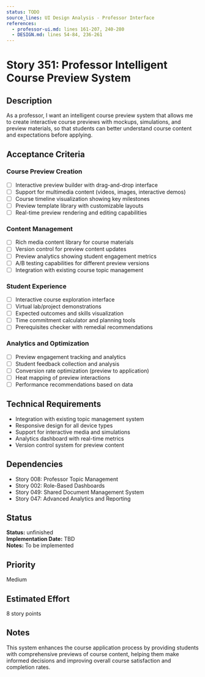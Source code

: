 ```yaml
---
status: TODO
source_lines: UI Design Analysis - Professor Interface
references:
  - professor-ui.md: lines 161-207, 240-280
  - DESIGN.md: lines 54-84, 236-261
---
```


# Story 351: Professor Intelligent Course Preview System

## Description
As a professor, I want an intelligent course preview system that allows me to create interactive course previews with mockups, simulations, and preview materials, so that students can better understand course content and expectations before applying.

## Acceptance Criteria

### Course Preview Creation
- [ ] Interactive preview builder with drag-and-drop interface
- [ ] Support for multimedia content (videos, images, interactive demos)
- [ ] Course timeline visualization showing key milestones
- [ ] Preview template library with customizable layouts
- [ ] Real-time preview rendering and editing capabilities

### Content Management
- [ ] Rich media content library for course materials
- [ ] Version control for preview content updates
- [ ] Preview analytics showing student engagement metrics
- [ ] A/B testing capabilities for different preview versions
- [ ] Integration with existing course topic management

### Student Experience
- [ ] Interactive course exploration interface
- [ ] Virtual lab/project demonstrations
- [ ] Expected outcomes and skills visualization
- [ ] Time commitment calculator and planning tools
- [ ] Prerequisites checker with remedial recommendations

### Analytics and Optimization
- [ ] Preview engagement tracking and analytics
- [ ] Student feedback collection and analysis
- [ ] Conversion rate optimization (preview to application)
- [ ] Heat mapping of preview interactions
- [ ] Performance recommendations based on data

## Technical Requirements
- Integration with existing topic management system
- Responsive design for all device types
- Support for interactive media and simulations
- Analytics dashboard with real-time metrics
- Version control system for preview content

## Dependencies
- Story 008: Professor Topic Management
- Story 002: Role-Based Dashboards
- Story 049: Shared Document Management System
- Story 047: Advanced Analytics and Reporting


## Status
**Status:** unfinished  
**Implementation Date:** TBD  
**Notes:** To be implemented
## Priority
Medium

## Estimated Effort
8 story points

## Notes
This system enhances the course application process by providing students with comprehensive previews of course content, helping them make informed decisions and improving overall course satisfaction and completion rates.